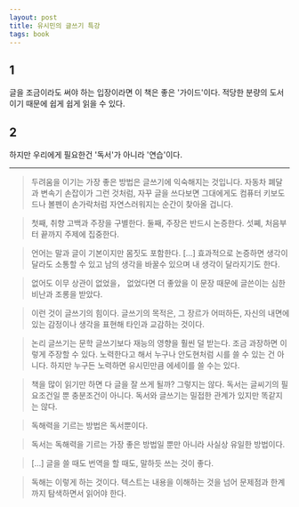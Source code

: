 ```yaml
---
layout: post
title: 유시민의 글쓰기 특강
tags: book
---
```


## 1
글을 조금이라도 써야 하는 입장이라면 이 책은 좋은 '가이드'이다. 적당한 분량의 도서이기 때문에 쉽게 쉽게 읽을 수 있다.

## 2
하지만 우리에게 필요한건 '독서'가 아니라 '연습'이다.

---

> 두려움을 이기는 가장 좋은 방법은 글쓰기에 익숙해지는 것입니다. 자동차 폐달과 변속기 손잡이가 그런 것처럼, 자꾸 글을 쓰다보면 그대에게도 컴퓨터 키보도드나 볼펜이 손가락처럼 자연스러워지는 순간이 찾아올 겁니다.

> 첫째, 취향 고백과 주장을 구별한다. 둘째, 주장은 반드시 논증한다. 섯쪠, 처음부터 끝까지 주제에 집중한다.

> 언어는 말과 글이 기본이지만 몸짓도 포함한다. [...] 효과적으로 논증하면 생각이 달라도 소통할 수 있고 남의 생각을 바꿀수 있으며 내 생각이 달라지기도 한다.

> 없어도 이무 상관이 없었을， 없었다면 더 좋았을 이 문장 때문에 글쓴이는 심한 비난과 조롱을 받았다.

> 이런 것이 글쓰기의 힘이다. 글쓰기의 목적은, 그 장르가 어떠하든, 자신의 내면에 있는 감정이나 생각을 표현해 타인과 교감하는 것이다.

> 논리 글쓰기는 문학 글쓰기보다 재능의 영향을 훨씬 덜 받는다. 조금 과장하면 이렇게 주장할 수 있다. 노력한다고 해서 누구나 안도현처럼 시를 쓸 수 있는 건 아니다. 하지만 누구든 노력하면 유시민만큼 에세이를 쓸 수는 있다.

> 책을 많이 읽기만 하면 다 글을 잘 쓰게 될까? 그렇지는 않다. 독서는 글씨기의 필요조건일 뿐 충분조건이 아니다. 독서와 글쓰기는 밀접한 관계가 있지만 똑같지는 않다.

> 독해력을 기르는 방법은 독서뿐이다.

> 독서는 독해력을 기르는 가장 좋은 방법일 뿐만 아니라 사실상 유일한 방법이다.

> [...] 글을 쓸 때도 번역을 할 때도, 말하듯 쓰는 것이 좋다.

> 독해는 이렇게 하는 것이다. 텍스트는 내용을 이해하는 것을 넘어 문제점과 한계까지 탐색하면서 읽어야 한다.

